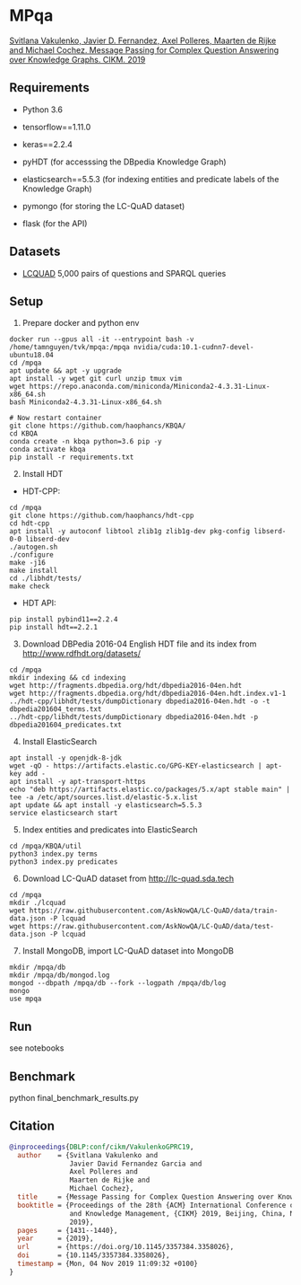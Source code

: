 # MPqa

[Svitlana Vakulenko, Javier D. Fernandez, Axel Polleres, Maarten de Rijke and Michael Cochez. Message Passing for Complex Question Answering over Knowledge Graphs. CIKM. 2019](https://arxiv.org/abs/1908.06917)


## Requirements

* Python 3.6
* tensorflow==1.11.0
* keras==2.2.4

* pyHDT (for accesssing the DBpedia Knowledge Graph)
* elasticsearch==5.5.3 (for indexing entities and predicate labels of the Knowledge Graph)

* pymongo (for storing the LC-QuAD dataset)
* flask (for the API)


## Datasets

* [LCQUAD](http://lc-quad.sda.tech) 5,000 pairs of questions and SPARQL queries

## Setup

1. Prepare docker and python env
```
docker run --gpus all -it --entrypoint bash -v /home/tamnguyen/tvk/mpqa:/mpqa nvidia/cuda:10.1-cudnn7-devel-ubuntu18.04
cd /mpqa
apt update && apt -y upgrade
apt install -y wget git curl unzip tmux vim
wget https://repo.anaconda.com/miniconda/Miniconda2-4.3.31-Linux-x86_64.sh
bash Miniconda2-4.3.31-Linux-x86_64.sh

# Now restart container
git clone https://github.com/haophancs/KBQA/
cd KBQA
conda create -n kbqa python=3.6 pip -y
conda activate kbqa
pip install -r requirements.txt
```

2. Install HDT
 - HDT-CPP:
```
cd /mpqa
git clone https://github.com/haophancs/hdt-cpp
cd hdt-cpp
apt install -y autoconf libtool zlib1g zlib1g-dev pkg-config libserd-0-0 libserd-dev
./autogen.sh
./configure
make -j16
make install
cd ./libhdt/tests/
make check
```
 - HDT API:
```
pip install pybind11==2.2.4
pip install hdt==2.2.1
```

3. Download DBPedia 2016-04 English HDT file and its index from http://www.rdfhdt.org/datasets/
```
cd /mpqa
mkdir indexing && cd indexing
wget http://fragments.dbpedia.org/hdt/dbpedia2016-04en.hdt
wget http://fragments.dbpedia.org/hdt/dbpedia2016-04en.hdt.index.v1-1
../hdt-cpp/libhdt/tests/dumpDictionary dbpedia2016-04en.hdt -o -t dbpedia201604_terms.txt
../hdt-cpp/libhdt/tests/dumpDictionary dbpedia2016-04en.hdt -p dbpedia201604_predicates.txt
```

4. Install ElasticSearch 
```
apt install -y openjdk-8-jdk
wget -qO - https://artifacts.elastic.co/GPG-KEY-elasticsearch | apt-key add -
apt install -y apt-transport-https
echo "deb https://artifacts.elastic.co/packages/5.x/apt stable main" | tee -a /etc/apt/sources.list.d/elastic-5.x.list
apt update && apt install -y elasticsearch=5.5.3
service elasticsearch start
```

5. Index entities and predicates into ElasticSearch
```
cd /mpqa/KBQA/util
python3 index.py terms
python3 index.py predicates
```

6. Download LC-QuAD dataset from http://lc-quad.sda.tech
```
cd /mpqa
mkdir ./lcquad
wget https://raw.githubusercontent.com/AskNowQA/LC-QuAD/data/train-data.json -P lcquad
wget https://raw.githubusercontent.com/AskNowQA/LC-QuAD/data/test-data.json -P lcquad
```

7. Install MongoDB, import LC-QuAD dataset into MongoDB
```
mkdir /mpqa/db
mkdir /mpqa/db/mongod.log
mongod --dbpath /mpqa/db --fork --logpath /mpqa/db/log
mongo
use mpqa
```


<!-- 
2. Download and make [fastText](https://github.com/facebookresearch/fastText), load the English model trained on Wikipedia and generate fastText embeddings:

'''
cd data
wget https://s3-us-west-1.amazonaws.com/fasttext-vectors/wiki.en.zip
unzip wiki.en.zip
rm wiki.en.zip
'''

./fasttext print-word-vectors ../KBQA/data/fasttext/wiki.en.bin < ../KBQA/data/test_question_words.txt > ../KBQA/data/test_question_words_fasttext.txt

 -->


## Run

see notebooks

## Benchmark

python final_benchmark_results.py

## Citation

```bibtex
@inproceedings{DBLP:conf/cikm/VakulenkoGPRC19,
  author    = {Svitlana Vakulenko and
               Javier David Fernandez Garcia and
               Axel Polleres and
               Maarten de Rijke and
               Michael Cochez},
  title     = {Message Passing for Complex Question Answering over Knowledge Graphs},
  booktitle = {Proceedings of the 28th {ACM} International Conference on Information
               and Knowledge Management, {CIKM} 2019, Beijing, China, November 3-7,
               2019},
  pages     = {1431--1440},
  year      = {2019},
  url       = {https://doi.org/10.1145/3357384.3358026},
  doi       = {10.1145/3357384.3358026},
  timestamp = {Mon, 04 Nov 2019 11:09:32 +0100}
}
```
